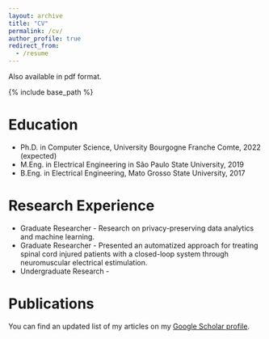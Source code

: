 ```yaml
---
layout: archive
title: "CV"
permalink: /cv/
author_profile: true
redirect_from:
  - /resume
---
```


Also available in pdf format.

{% include base_path %}

Education
======
* Ph.D. in Computer Science, University Bourgogne Franche Comte, 2022 (expected)
* M.Eng. in Electrical Engineering in São Paulo State University, 2019
* B.Eng. in Electrical Engineering, Mato Grosso State University, 2017

Research Experience
======
* Graduate Researcher - Research on privacy-preserving data analytics and machine learning.
* Graduate Researcher - Presented an automatized approach for treating spinal cord injured patients with a closed-loop system through neuromuscular electrical estimulation.
* Undergraduate Research - 

Publications
======
You can find an updated list of my articles on my [Google Scholar profile](https://scholar.google.com/citations?hl=en&user=VJgSocwAAAAJ).
